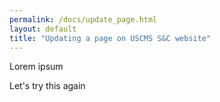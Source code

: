 ```yaml
---
permalink: /docs/update_page.html
layout: default
title: "Updating a page on USCMS S&C website"
---
```


Lorem ipsum

Let's try this again
